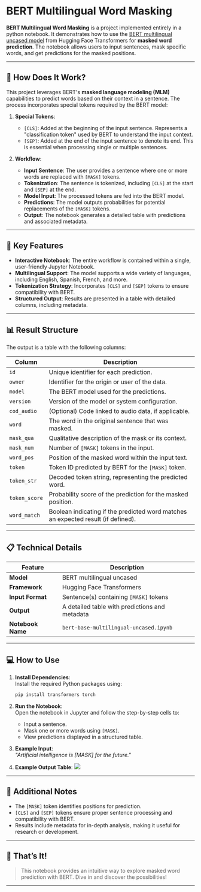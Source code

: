 # **BERT Multilingual Word Masking**

**BERT Multilingual Word Masking** is a project implemented entirely in a python notebook. It demonstrates how to use the [BERT multilingual uncased model](https://huggingface.co/bert-base-multilingual-uncased) from Hugging Face Transformers for **masked word prediction**. The notebook allows users to input sentences, mask specific words, and get predictions for the masked positions.

---

## 🤔 **How Does It Work?**

This project leverages BERT's **masked language modeling (MLM)** capabilities to predict words based on their context in a sentence. The process incorporates special tokens required by the BERT model:

1. **Special Tokens**:
    
    - `[CLS]`: Added at the beginning of the input sentence. Represents a "classification token" used by BERT to understand the input context.
    - `[SEP]`: Added at the end of the input sentence to denote its end. This is essential when processing single or multiple sentences.
2. **Workflow**:
    
    - **Input Sentence**: The user provides a sentence where one or more words are replaced with `[MASK]` tokens.
    - **Tokenization**: The sentence is tokenized, including `[CLS]` at the start and `[SEP]` at the end.
    - **Model Input**: The processed tokens are fed into the BERT model.
    - **Predictions**: The model outputs probabilities for potential replacements of the `[MASK]` tokens.
    - **Output**: The notebook generates a detailed table with predictions and associated metadata.

---

## 🚀 **Key Features**

- **Interactive Notebook**: The entire workflow is contained within a single, user-friendly Jupyter Notebook.
- **Multilingual Support**: The model supports a wide variety of languages, including English, Spanish, French, and more.
- **Tokenization Strategy**: Incorporates `[CLS]` and `[SEP]` tokens to ensure compatibility with BERT.
- **Structured Output**: Results are presented in a table with detailed columns, including metadata.

---

## 📊 **Result Structure**

The output is a table with the following columns:

|**Column**|**Description**|
|---|---|
|`id`|Unique identifier for each prediction.|
|`owner`|Identifier for the origin or user of the data.|
|`model`|The BERT model used for the predictions.|
|`version`|Version of the model or system configuration.|
|`cod_audio`|(Optional) Code linked to audio data, if applicable.|
|`word`|The word in the original sentence that was masked.|
|`mask_qua`|Qualitative description of the mask or its context.|
|`mask_num`|Number of `[MASK]` tokens in the input.|
|`word_pos`|Position of the masked word within the input text.|
|`token`|Token ID predicted by BERT for the `[MASK]` token.|
|`token_str`|Decoded token string, representing the predicted word.|
|`token_score`|Probability score of the prediction for the masked position.|
|`word_match`|Boolean indicating if the predicted word matches an expected result (if defined).|


---

## 📋 **Technical Details**

|**Feature**|**Description**|
|---|---|
|**Model**|BERT multilingual uncased|
|**Framework**|Hugging Face Transformers|
|**Input Format**|Sentence(s) containing `[MASK]` tokens|
|**Output**|A detailed table with predictions and metadata|
|**Notebook Name**|`bert-base-multilingual-uncased.ipynb`|

---

## 💻 **How to Use**

1. **Install Dependencies**:  
    Install the required Python packages using:
    
    ```bash
    pip install transformers torch
    ```
    
2. **Run the Notebook**:  
    Open the notebook in Jupyter and follow the step-by-step cells to:
    
    - Input a sentence.
    - Mask one or more words using `[MASK]`.
    - View predictions displayed in a structured table.
3. **Example Input**:  
    _"Artificial intelligence is [MASK] for the future."_
4. **Example Output Table**:
    ![](https://i.imgur.com/Papmx4e.png)
---

## 📝 **Additional Notes**

- The `[MASK]` token identifies positions for prediction.
- `[CLS]` and `[SEP]` tokens ensure proper sentence processing and compatibility with BERT.
- Results include metadata for in-depth analysis, making it useful for research or development.

---

## 🎉 **That’s It!**
 
> This notebook provides an intuitive way to explore masked word prediction with BERT. Dive in and discover the possibilities!

---
